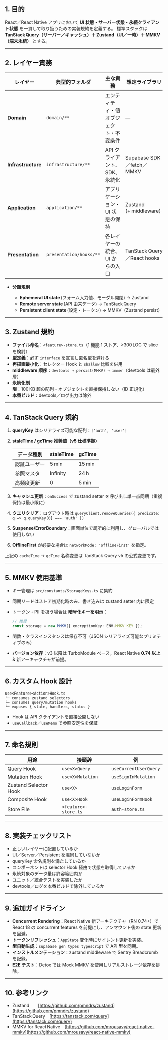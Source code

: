 
## 1. 目的

React／React Native アプリにおいて **UI 状態・サーバー状態・永続クライアント状態** を一貫して取り扱うための実装規約を定義する。
標準スタックは **TanStack Query（サーバー／キャッシュ）＋ Zustand（UI／一時）＋ MMKV（端末永続）** とする。

---

## 2. レイヤー責務

| レイヤー               | 典型的フォルダ                 | 主な責務                | 想定ライブラリ                    |
| ------------------ | ----------------------- | ------------------- | -------------------------- |
| **Domain**         | `domain/**`             | エンティティ・値オブジェクト・不変条件 | ―                          |
| **Infrastructure** | `infrastructure/**`     | API クライアント、SDK、永続化  | Supabase SDK／fetch／MMKV    |
| **Application**    | `application/**`        | アプリケーション・UI 状態の保持   | Zustand (+ middleware)     |
| **Presentation**   | `presentation/hooks/**` | 各レイヤーの統合、UI からの入口   | TanStack Query／React hooks |

* **分類規則**

  * **Ephemeral UI state** (フォーム入力値、モーダル開閉) → Zustand
  * **Remote server state** (API 由来データ) → TanStack Query
  * **Persistent client state** (設定・トークン) → MMKV（Zustand persist）

---

## 3. Zustand 規約

* **ファイル命名**：`<feature>-store.ts`（1 機能 1 ストア、>300 LOC で slice を検討）
* **型定義**：必ず `interface` を宣言し匿名型を避ける
* **再描画最小化**：セレクター Hook と `shallow` 比較を併用
* **middleware 順序**：`devtools → persist(MMKV) → immer`（devtools は最外層）
* **永続化制限**：100 KB 超の配列・オブジェクトを直接保持しない（ID 正規化）
* **本番ビルド**：devtools／ログ出力は除外

---

## 4. TanStack Query 規約

1. **queryKey** はシリアライズ可能な配列：`['auth', 'user']`

2. **staleTime / gcTime 推奨値（v5 仕様準拠）**

   | データ種別  | staleTime | gcTime |
   | ------ | --------- | ------ |
   | 認証ユーザー | 5 min     | 15 min |
   | 参照マスタ  | Infinity  | 24 h   |
   | 高頻度更新  | 0         | 5 min  |

3. **キャッシュ更新**：`onSuccess` で zustand setter を呼び出し単一点同期（重複保持は最小限に）

4. **クエリクリア**：ログアウト時は `queryClient.removeQueries({ predicate: q => q.queryKey[0] === 'auth' })`

5. **Suspense/ErrorBoundary**：画面単位で局所的に利用し、グローバルでは使用しない

6. **OfflineFirst** が必要な場合は `networkMode: 'offlineFirst'` を指定。

上記の `cacheTime` → `gcTime` 名称変更は TanStack Query v5 の公式変更です。

---

## 5. MMKV 使用基準

* キー管理は `src/constants/StorageKeys.ts` に集約
* 同期リードはストア初期化時のみ、書き込みは zustand setter 内に限定
* トークン・PII を扱う場合は **暗号化キーを明示**：

  ```ts
  // 推奨
  const storage = new MMKV({ encryptionKey: ENV.MMKV_KEY });
  ```
* 関数・クラスインスタンスは保存不可（JSON シリアライズ可能なプリミティブのみ）
* **バージョン依存**：v3 以降は TurboModule ベース。React Native **0.74 以上** & 新アーキテクチャが前提。

---

## 6. カスタム Hook 設計

```text
use<Feature><Action>Hook.ts
└─ consumes zustand selectors
└─ consumes query/mutation hooks
└─ exposes { state, handlers, status }
```

* Hook は API クライアントを直接公開しない
* `useCallback`／`useMemo` で参照安定性を保証

---

## 7. 命名規則

| 用途                    | 接頭辞                  | 例                     |
| --------------------- | -------------------- | --------------------- |
| Query Hook            | `use<X>Query`        | `useCurrentUserQuery` |
| Mutation Hook         | `use<X>Mutation`     | `useSignInMutation`   |
| Zustand Selector Hook | `use<X>`             | `useLoginForm`        |
| Composite Hook        | `use<X>Hook`         | `useLoginFormHook`    |
| Store File            | `<feature>-store.ts` | `auth-store.ts`       |

---

## 8. 実装チェックリスト

*  正しいレイヤーに配置しているか
*  UI／Server／Persistent を混同していないか
*  queryKey 命名規則を満たしているか
*  コンポーネントは selector Hook 経由で状態を取得しているか
*  永続対象のデータ量は許容範囲内か
*  ユニット／統合テストを実装したか
*  devtools／ログを本番ビルドで除外しているか

---

## 9. 追加ガイドライン

* **Concurrent Rendering**：React Native 新アーキテクチャ（RN 0.74+）で React 18 の concurrent features を前提にし、アンマウント後の state 更新を回避。
* **トークンリフレッシュ**：`AppState` 変化時にサイレント更新を実装。
* **型自動生成**：`supabase gen types typescript` で API 型を同期。
* **インストルメンテーション**：zustand middleware で Sentry Breadcrumb を記録。
* **E2E テスト**：Detox では Mock MMKV を使用しリアルストレージ依存を排除。

---

## 10. 参考リンク

* Zustand  [https://github.com/pmndrs/zustand](https://github.com/pmndrs/zustand)
* TanStack Query [https://tanstack.com/query](https://tanstack.com/query)
* MMKV for React Native [https://github.com/mrousavy/react-native-mmkv](https://github.com/mrousavy/react-native-mmkv)
